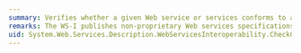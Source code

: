 ```yaml
---
summary: Verifies whether a given Web service or services conforms to a given WS-I specification, and provides a list of any violations that it finds.
remarks: The WS-I publishes non-proprietary Web services specifications to promote the interoperability of Web services across platforms.
uid: System.Web.Services.Description.WebServicesInteroperability.CheckConformance*
---
```

